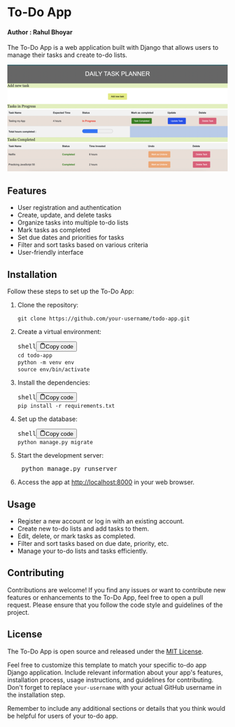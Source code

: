 # To-Do App

#### Author : Rahul Bhoyar

The To-Do App is a web application built with Django that allows users to manage their tasks and create to-do lists.

![1689595510838](image/README/1689595510838.png)

## Features

- User registration and authentication
- Create, update, and delete tasks
- Organize tasks into multiple to-do lists
- Mark tasks as completed
- Set due dates and priorities for tasks
- Filter and sort tasks based on various criteria
- User-friendly interface

## Installation

Follow these steps to set up the To-Do App:

1. Clone the repository:

   ```shell
   git clone https://github.com/your-username/todo-app.git
   ```
2. Create a virtual environment:

   <pre><div class="bg-black rounded-md mb-4"><div class="flex items-center relative text-gray-200 bg-gray-800 px-4 py-2 text-xs font-sans justify-between rounded-t-md"><span>shell</span><button class="flex ml-auto gap-2"><svg stroke="currentColor" fill="none" stroke-width="2" viewBox="0 0 24 24" stroke-linecap="round" stroke-linejoin="round" class="h-4 w-4" height="1em" width="1em" xmlns="http://www.w3.org/2000/svg"><path d="M16 4h2a2 2 0 0 1 2 2v14a2 2 0 0 1-2 2H6a2 2 0 0 1-2-2V6a2 2 0 0 1 2-2h2"></path><rect x="8" y="2" width="8" height="4" rx="1" ry="1"></rect></svg>Copy code</button></div><div class="p-4 overflow-y-auto"><code class="!whitespace-pre hljs language-shell">cd todo-app
   python -m venv env
   source env/bin/activate
   </code></div></div></pre>
3. Install the dependencies:

   <pre><div class="bg-black rounded-md mb-4"><div class="flex items-center relative text-gray-200 bg-gray-800 px-4 py-2 text-xs font-sans justify-between rounded-t-md"><span>shell</span><button class="flex ml-auto gap-2"><svg stroke="currentColor" fill="none" stroke-width="2" viewBox="0 0 24 24" stroke-linecap="round" stroke-linejoin="round" class="h-4 w-4" height="1em" width="1em" xmlns="http://www.w3.org/2000/svg"><path d="M16 4h2a2 2 0 0 1 2 2v14a2 2 0 0 1-2 2H6a2 2 0 0 1-2-2V6a2 2 0 0 1 2-2h2"></path><rect x="8" y="2" width="8" height="4" rx="1" ry="1"></rect></svg>Copy code</button></div><div class="p-4 overflow-y-auto"><code class="!whitespace-pre hljs language-shell">pip install -r requirements.txt
   </code></div></div></pre>
4. Set up the database:

   <pre><div class="bg-black rounded-md mb-4"><div class="flex items-center relative text-gray-200 bg-gray-800 px-4 py-2 text-xs font-sans justify-between rounded-t-md"><span>shell</span><button class="flex ml-auto gap-2"><svg stroke="currentColor" fill="none" stroke-width="2" viewBox="0 0 24 24" stroke-linecap="round" stroke-linejoin="round" class="h-4 w-4" height="1em" width="1em" xmlns="http://www.w3.org/2000/svg"><path d="M16 4h2a2 2 0 0 1 2 2v14a2 2 0 0 1-2 2H6a2 2 0 0 1-2-2V6a2 2 0 0 1 2-2h2"></path><rect x="8" y="2" width="8" height="4" rx="1" ry="1"></rect></svg>Copy code</button></div><div class="p-4 overflow-y-auto"><code class="!whitespace-pre hljs language-shell">python manage.py migrate
   </code></div></div></pre>
6. Start the development server:

   <pre> python manage.py runserver
7. Access the app at [http://localhost:8000](http://localhost:8000/) in your web browser.

## Usage

* Register a new account or log in with an existing account.
* Create new to-do lists and add tasks to them.
* Edit, delete, or mark tasks as completed.
* Filter and sort tasks based on due date, priority, etc.
* Manage your to-do lists and tasks efficiently.

## Contributing

Contributions are welcome! If you find any issues or want to contribute new features or enhancements to the To-Do App, feel free to open a pull request. Please ensure that you follow the code style and guidelines of the project.

## License

The To-Do App is open source and released under the [MIT License](https://chat.openai.com/LICENSE).

Feel free to customize this template to match your specific to-do app Django application. Include relevant information about your app's features, installation process, usage instructions, and guidelines for contributing. Don't forget to replace `your-username` with your actual GitHub username in the installation step.

Remember to include any additional sections or details that you think would be helpful for users of your to-do app.
